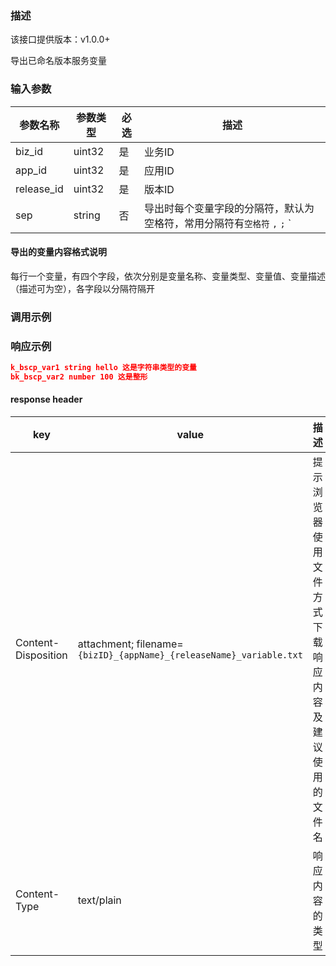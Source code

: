 ### 描述

该接口提供版本：v1.0.0+

导出已命名版本服务变量

### 输入参数

| 参数名称   | 参数类型 | 必选 | 描述                                                         |
| ---------- | -------- | ---- | ------------------------------------------------------------ |
| biz_id     | uint32   | 是   | 业务ID                                                       |
| app_id     | uint32   | 是   | 应用ID                                                       |
| release_id | uint32   | 是   | 版本ID                                                       |
| sep        | string   | 否   | 导出时每个变量字段的分隔符，默认为空格符，常用分隔符有`空格符` `,`   `;`  `|` ，也可以为任意非换行符(\n)的ascii字符 |

#### 导出的变量内容格式说明

每行一个变量，有四个字段，依次分别是变量名称、变量类型、变量值、变量描述（描述可为空），各字段以分隔符隔开



### 调用示例



### 响应示例

```json
k_bscp_var1 string hello 这是字符串类型的变量
bk_bscp_var2 number 100 这是整形
```

#### response header

| key                 | value                                                        | 描述                                                 |
| ------------------- | ------------------------------------------------------------ | ---------------------------------------------------- |
| Content-Disposition | attachment; filename=`{bizID}_{appName}_{releaseName}_variable.txt` | 提示浏览器使用文件方式下载响应内容及建议使用的文件名 |
| Content-Type        | text/plain                                                   | 响应内容的类型                                       |

